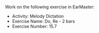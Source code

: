 Work on the following exercise in EarMaster:
- Activity: Melody Dictation
- Exercise Name: Do, Re - 2 bars
- Exercise Number: 15.7
